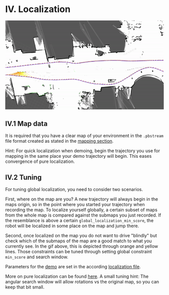 # IV. Localization

![pure_localization.gif](https://github.com/Roboy/autonomous_driving/blob/wiki-material/wiki-material/cartographer/pure_localization.gif)

## IV.1 Map data
It is required that you have a clear map of your environment in the `.pbstream` file format created as stated in the [mapping section](https://github.com/Roboy/autonomous_driving/wiki/Cartographer%3A-III_Mapping).

Hint: For quick localization when demoing, begin the trajectory you use for mapping in the same place your demo trajectory will begin. This eases convergence of pure localization. 

## IV.2 Tuning
For tuning global localization, you need to consider two scenarios. 

First, where on the map are you? A new trajectory will always begin in the maps origin, so in the point where you started your trajectory when recording the map. To localize yourself globally, a certain subset of maps from the whole map is compared against the submaps you just recorded. If the resemblance is above a certain `global_localization_min_score`, the robot will be localized in some place on the map and jump there. 

Second, once localized on the map you do not want to drive "blindly" but check which of the submaps of the map are a good match to what you currently see. In the gif above, this is depicted through orange and yellow lines. Those constraints can be tuned through setting global constraint `min_score` and search window. 

Parameters for the [demo](https://github.com/Roboy/autonomous_driving/wiki/Examples) are set in the according [localization file](https://github.com/Roboy/cartographer_ros/blob/roboy/cartographer_ros/configuration_files/roboy_mw_localization.lua).

More on pure localization can be found [here](https://github.com/Roboy/cartographer_ros/tree/roboy#pure-localization). A small tuning hint: The angular search window will allow rotations vs the original map, so you can keep that bit small. 